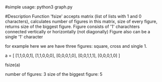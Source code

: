 #simple usage: 
python3 graph.py 

#Description
Function 'fsize' accepts matrix (list of lists with 1 and 0 characters), calculates number of figures in this matrix, size of every figure, returns size of the biggest figure.
Figure consists of '1' charachters connected vertically or horizontally (not diagonally)
Figure also can be a single '1' character 

for example here we are have three figures: square, cross and single 1.

a = [
         [1,1,0,0,1],
         [1,1,0,0,0],
         [0,0,0,1,0],
         [0,0,1,1,1],
         [0,0,0,1,0]
]

fsize(a)

number of figures: 3
size of the biggest figure: 5

